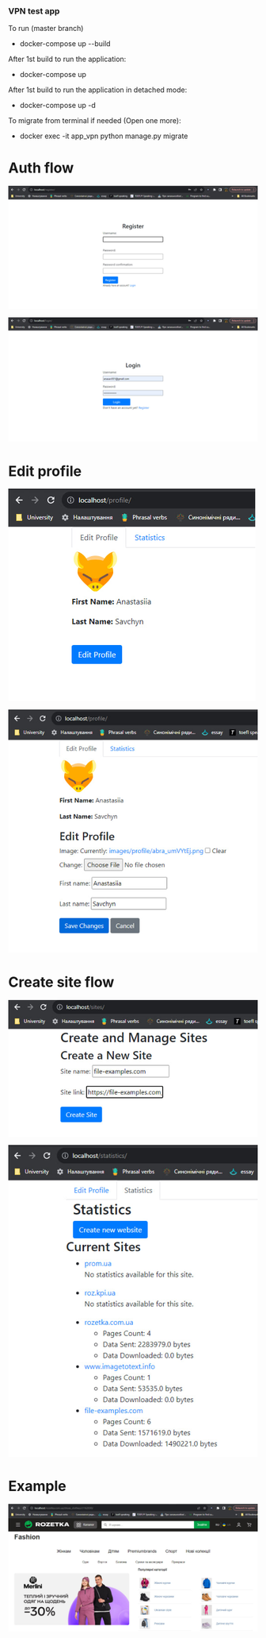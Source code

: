### VPN test app

To run (master branch)  

- docker-compose up --build

After 1st build to run the application:

- docker-compose up

After 1st build to run the application in detached mode:

- docker-compose up -d

To migrate from terminal if needed (Open one more):

- docker exec -it app_vpn python manage.py migrate

# Auth flow

![Alt text](example/image.png)

![Alt text](example/image1.png)

# Edit profile

![Alt text](example/image2.png)

![Alt text](example/image3.png)

# Create site flow

![Alt text](example/image4.png)

![Alt text](example/image5.png)

# Example

![Alt text](example/image6.png)
